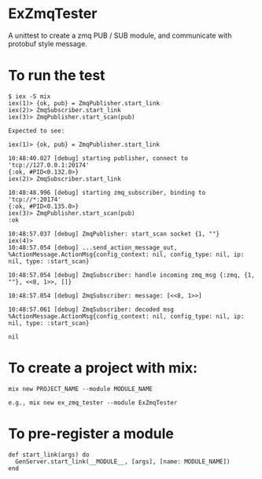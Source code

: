 ExZmqTester
===========

A unittest to create a zmq PUB / SUB module, and communicate with protobuf style message.

# To run the test
```
$ iex -S mix
iex(1)> {ok, pub} = ZmqPublisher.start_link
iex(2)> ZmqSubscriber.start_link
iex(3)> ZmqPublisher.start_scan(pub) 

Expected to see:

iex(1)> {ok, pub} = ZmqPublisher.start_link

10:48:40.027 [debug] starting publisher, connect to 'tcp://127.0.0.1:20174'
{:ok, #PID<0.132.0>}
iex(2)> ZmqSubscriber.start_link

10:48:48.996 [debug] starting zmq_subscriber, binding to 'tcp://*:20174'
{:ok, #PID<0.135.0>}
iex(3)> ZmqPublisher.start_scan(pub) 
:ok

10:48:57.037 [debug] ZmqPublisher: start_scan socket {1, ""}
iex(4)> 
10:48:57.054 [debug] ...send_action_message_out, %ActionMessage.ActionMsg{config_context: nil, config_type: nil, ip: nil, type: :start_scan}

10:48:57.054 [debug] ZmqSubscriber: handle incoming zmq_msg {:zmq, {1, ""}, <<8, 1>>, []}

10:48:57.054 [debug] ZmqSubscriber: message: [<<8, 1>>]

10:48:57.061 [debug] ZmqSubscriber: decoded msg %ActionMessage.ActionMsg{config_context: nil, config_type: nil, ip: nil, type: :start_scan}

nil

```



# To create a project with mix:
```
mix new PROJECT_NAME --module MODULE_NAME

e.g., mix new ex_zmq_tester --module ExZmqTester
```

# To pre-register a module
```
def start_link(args) do
  GenServer.start_link(__MODULE__, [args], [name: MODULE_NAME])
end
```







